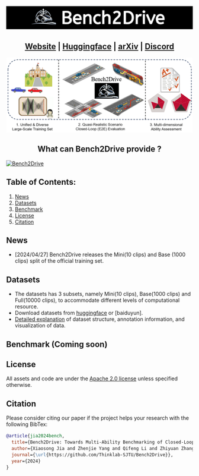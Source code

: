 
<h2 align="center">
  <img src='./assets/bench2drive.jpg'>
</h2>

<h2 align="center">
  <a href="https://thinklab-sjtu.github.io/Bench2Drive/">Website</a> |
  <a href="https://huggingface.co/datasets/rethinlab/Bench2Drive">Huggingface</a> |
  <a href="https://github.com/Thinklab-SJTU/Bench2Drive">arXiv</a> |
  <a href="https://discord.gg/uZuU3JXVNV">Discord</a>
</h2>

![overview](./assets/overview.jpg)


<h2 align="center">
What can Bench2Drive provide ?
</h2>

[![Bench2Drive](https://i.ytimg.com/vi/-osdzJJs2g0/maxresdefault.jpg)](https://www.youtube.com/watch?v=-osdzJJs2g0 "Bench2Drive")

#####
## Table of Contents: <a name="high"></a>
1. [News](#News)
2. [Datasets](#Datasets)
3. [Benchmark](#Benchmark)
4. [License](#license)
5. [Citation](#citation)

## News <a name="news"></a>
  - [2024/04/27] Bench2Drive releases the Mini(10 clips) and Base (1000 clips) split of the official training set.

## Datasets <a name="datasets"></a>
  - The datasets has 3 subsets, namely Mini(10 clips), Base(1000 clips) and Full(10000 clips), to accommodate different levels of computational resource.
  - Download datasets from [huggingface](https://huggingface.co/datasets/rethinlab/Bench2Drive) or [baiduyun].
  - [Detailed explanation](docs/anno.md) of dataset structure, annotation information, and visualization of data.

## Benchmark (Coming soon) <a name="benchmark"></a>

## License <a name="license"></a>

All assets and code are under the [Apache 2.0 license](./LICENSE) unless specified otherwise.

## Citation <a name="citation"></a>

Please consider citing our paper if the project helps your research with the following BibTex:

```bibtex
@article{jia2024bench,
  title={Bench2Drive: Towards Multi-Ability Benchmarking of Closed-Loop End-To-End Autonomous Driving},
  author={Xiaosong Jia and Zhenjie Yang and Qifeng Li and Zhiyuan Zhang and Jiazi Bu and Junchi Yan},
  journal={\url{https://github.com/Thinklab-SJTU/Bench2Drive}},
  year={2024}
}
```

